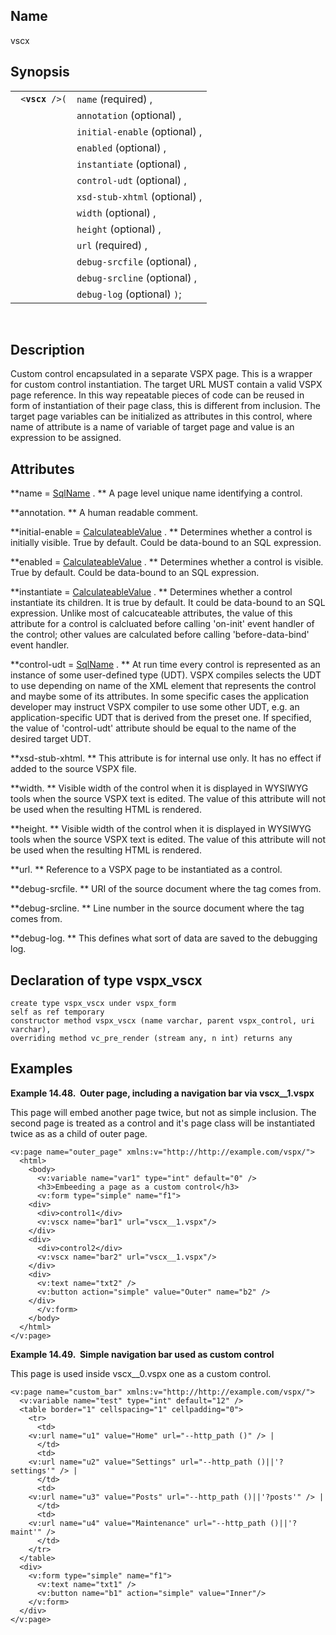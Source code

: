<div>

<div>

</div>

<div>

## Name

vscx

</div>

<div>

## Synopsis

<div>

|                      |                               |
|----------------------|-------------------------------|
| ` <`**`vscx`**` />(` | `name` (required) ,           |
|                      | `annotation` (optional) ,     |
|                      | `initial-enable` (optional) , |
|                      | `enabled` (optional) ,        |
|                      | `instantiate` (optional) ,    |
|                      | `control-udt` (optional) ,    |
|                      | `xsd-stub-xhtml` (optional) , |
|                      | `width` (optional) ,          |
|                      | `height` (optional) ,         |
|                      | `url` (required) ,            |
|                      | `debug-srcfile` (optional) ,  |
|                      | `debug-srcline` (optional) ,  |
|                      | `debug-log` (optional) `)`;   |

<div>

 

</div>

</div>

</div>

<div>

## Description

Custom control encapsulated in a separate VSPX page. This is a wrapper
for custom control instantiation. The target URL MUST contain a valid
VSPX page reference. In this way repeatable pieces of code can be reused
in form of instantiation of their page class, this is different from
inclusion. The target page variables can be initialized as attributes in
this control, where name of attribute is a name of variable of target
page and value is an expression to be assigned.

</div>

<div>

## Attributes

**name =
<a href="vc_type_sqlname.html" class="link" title="SqlName">SqlName</a>
. ** A page level unique name identifying a control.

**annotation. ** A human readable comment.

**initial-enable =
<a href="vc_type_calculateablevalue.html" class="link"
title="CalculateableValue">CalculateableValue</a> . ** Determines
whether a control is initially visible. True by default. Could be
data-bound to an SQL expression.

**enabled = <a href="vc_type_calculateablevalue.html" class="link"
title="CalculateableValue">CalculateableValue</a> . ** Determines
whether a control is visible. True by default. Could be data-bound to an
SQL expression.

**instantiate = <a href="vc_type_calculateablevalue.html" class="link"
title="CalculateableValue">CalculateableValue</a> . ** Determines
whether a control instantiate its children. It is true by default. It
could be data-bound to an SQL expression. Unlike most of calcucateable
attributes, the value of this attribute for a control is calcluated
before calling 'on-init' event handler of the control; other values are
calculated before calling 'before-data-bind' event handler.

**control-udt =
<a href="vc_type_sqlname.html" class="link" title="SqlName">SqlName</a>
. ** At run time every control is represented as an instance of some
user-defined type (UDT). VSPX compiles selects the UDT to use depending
on name of the XML element that represents the control and maybe some of
its attributes. In some specific cases the application developer may
instruct VSPX compiler to use some other UDT, e.g. an
application-specific UDT that is derived from the preset one. If
specified, the value of 'control-udt' attribute should be equal to the
name of the desired target UDT.

**xsd-stub-xhtml. ** This attribute is for internal use only. It has no
effect if added to the source VSPX file.

**width. ** Visible width of the control when it is displayed in WYSIWYG
tools when the source VSPX text is edited. The value of this attribute
will not be used when the resulting HTML is rendered.

**height. ** Visible width of the control when it is displayed in
WYSIWYG tools when the source VSPX text is edited. The value of this
attribute will not be used when the resulting HTML is rendered.

**url. ** Reference to a VSPX page to be instantiated as a control.

**debug-srcfile. ** URI of the source document where the tag comes from.

**debug-srcline. ** Line number in the source document where the tag
comes from.

**debug-log. ** This defines what sort of data are saved to the
debugging log.

</div>

<div>

## Declaration of type vspx_vscx

``` screen
create type vspx_vscx under vspx_form
self as ref temporary
constructor method vspx_vscx (name varchar, parent vspx_control, uri varchar),
overriding method vc_pre_render (stream any, n int) returns any
```

</div>

<div>

## Examples

<div>

**Example 14.48.  Outer page, including a navigation bar via
vscx\_\_1.vspx**

<div>

This page will embed another page twice, but not as simple inclusion.
The second page is treated as a control and it's page class will be
instantiated twice as as a child of outer page.

``` screen
<v:page name="outer_page" xmlns:v="http://http://example.com/vspx/">
  <html>
    <body>
      <v:variable name="var1" type="int" default="0" />
      <h3>Embeeding a page as a custom control</h3>
      <v:form type="simple" name="f1">
    <div>
      <div>control1</div>
      <v:vscx name="bar1" url="vscx__1.vspx"/>
    </div>
    <div>
      <div>control2</div>
      <v:vscx name="bar2" url="vscx__1.vspx"/>
    </div>
    <div>
      <v:text name="txt2" />
      <v:button action="simple" value="Outer" name="b2" />
    </div>
      </v:form>
    </body>
  </html>
</v:page>
```

</div>

</div>

  

<div>

**Example 14.49.  Simple navigation bar used as custom control**

<div>

This page is used inside vscx\_\_0.vspx one as a custom control.

``` screen
<v:page name="custom_bar" xmlns:v="http://http://example.com/vspx/">
  <v:variable name="test" type="int" default="12" />
  <table border="1" cellspacing="1" cellpadding="0">
    <tr>
      <td>
    <v:url name="u1" value="Home" url="--http_path ()" /> |
      </td>
      <td>
    <v:url name="u2" value="Settings" url="--http_path ()||'?settings'" /> |
      </td>
      <td>
    <v:url name="u3" value="Posts" url="--http_path ()||'?posts'" /> |
      </td>
      <td>
    <v:url name="u4" value="Maintenance" url="--http_path ()||'?maint'" />
      </td>
    </tr>
  </table>
  <div>
    <v:form type="simple" name="f1">
      <v:text name="txt1" />
      <v:button name="b1" action="simple" value="Inner"/>
    </v:form>
  </div>
</v:page>
```

</div>

</div>

  

</div>

</div>
